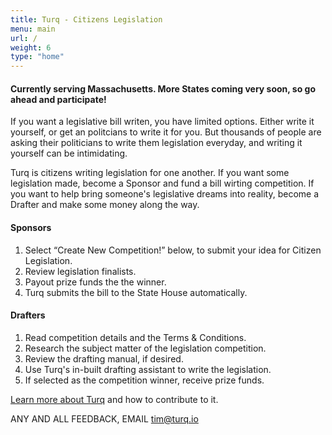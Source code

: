 ```yaml
---
title: Turq - Citizens Legislation
menu: main
url: /
weight: 6
type: "home"
---
```

  
  
#### Currently serving Massachusetts. More States coming very soon, so go ahead and participate!  

If you want a legislative bill writen, you have limited options. Either write it yourself, or get an politcians to write it for you. But thousands of people are asking their politicians to write them legislation everyday, and writing it yourself can be intimidating.  

Turq is citizens writing legislation for one another.  If you want some legislation made, become a Sponsor and fund a bill wirting competition. If you want to help bring someone's legislative dreams into reality, become a Drafter and make some money along the way.  
 
#### Sponsors

1. Select “Create New Competition!” below, to submit your idea for Citizen Legislation.
2. Review legislation finalists.
3. Payout prize funds the the winner.
4. Turq submits the bill to the State House automatically.

#### Drafters

1. Read competition details and the Terms & Conditions.
2. Research the subject matter of the legislation competition.
3. Review the drafting manual, if desired.
4. Use Turq's in-built drafting assistant to write the legislation.
5. If selected as the competition winner, receive prize funds.


[Learn more about Turq](/about) and how to contribute to it.  

ANY AND ALL FEEDBACK, EMAIL [tim@turq.io](mailto:tim@turq.io)
